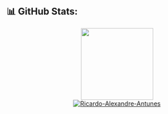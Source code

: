 ## 📊 GitHub Stats:
<div align="center">
  <a href="https://github.com/Ricardo-Alexandre-Antunes" align="">
    <img height="165em" src="https://github-readme-stats.vercel.app/api?username=Ricardo-Alexandre-Antunes&show_icons=true&theme=dark#gh-dark-mode-only" /><br>
    <img src="https://github-readme-stats.vercel.app/api/top-langs/?username=Ricardo-Alexandre-Antunes&layout=donut&theme=dark#gh-dark-mode-only" alt="Ricardo-Alexandre-Antunes" /><br>
  </a>
</div>
